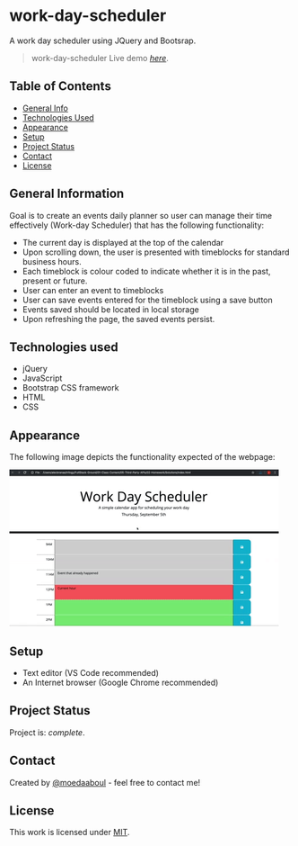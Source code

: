 # work-day-scheduler

A work day scheduler using JQuery and Bootsrap.

> work-day-scheduler
> Live demo [_here_](https://moedaaboul.github.io/work-day-scheduler/).

## Table of Contents

- [General Info](#general-information)
- [Technologies Used](#technologies-used)
- [Appearance](#appearance)
- [Setup](#setup)
- [Project Status](#project-status)
- [Contact](#contact)
- [License](#license)

## General Information

Goal is to create an events daily planner so user can manage their time effectively (Work-day Scheduler) that has the following functionality:

- The current day is displayed at the top of the calendar
- Upon scrolling down, the user is presented with timeblocks for standard business hours.
- Each timeblock is colour coded to indicate whether it is in the past, present or future.
- User can enter an event to timeblocks
- User can save events entered for the timeblock using a save button
- Events saved should be located in local storage
- Upon refreshing the page, the saved events persist.

## Technologies used

- jQuery
- JavaScript
- Bootstrap CSS framework
- HTML
- CSS

## Appearance

The following image depicts the functionality expected of the webpage:

![A user clicks on slots on the color-coded calendar and edits the events.](./images/demo.gif)

## Setup

- Text editor (VS Code recommended)
- An Internet browser (Google Chrome recommended)

## Project Status

Project is: _complete_.

## Contact

Created by [@moedaaboul](https://github.com/moedaaboul) - feel free to contact me!

## License

This work is licensed under [MIT](https://github.com/moedaaboul/Work-Day-Scheduler/blob/main/LICENSE).
